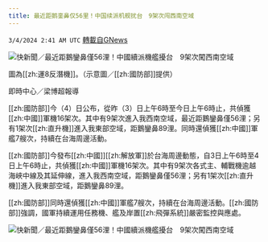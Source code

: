 ```yaml
---
title: 最近距鹅銮鼻仅56里！中国续派机舰扰台　9架次闯西南空域
---
```

`3/4/2024 2:41 AM UTC` [轉載自GNews](https://gnews.org/articles/2362275)

![快新聞／最近距鵝鑾鼻僅56浬！中國續派機艦擾台　9架次闖西南空域](https://cdn.ftvnews.com.tw/manasystem/FileData/News/7becc086-0ddd-4b63-bdb5-2d759dd535f1.jpg "快新聞／最近距鵝鑾鼻僅56浬！中國續派機艦擾台　9架次闖西南空域")

圖為[[zh:運8反潛機]]。（示意圖／[[zh:國防部]]提供）

即時中心／梁博超報導

[[zh:國防部]]今（4）日公布，從昨（3）日上午6時至今日上午6時止，共偵獲[[zh:中國]]軍機16架次。其中有9架次進入我西南空域，最近距鵝鑾鼻僅56浬；另有1架次[[zh:直升機]]進入我東部空域，距鵝鑾鼻89浬。同時還偵獲[[zh:中國]]軍艦7艘次，持續在台海周邊活動。

[[zh:國防部]]今發布[[zh:中國]][[zh:解放軍]]於台海周邊動態，自3日上午6時至4日上午6時止，共偵獲[[zh:中國]]軍機16架次。其中有9架次各式主、輔戰機逾越海峽中線及其延伸線，進入我西南空域，距鵝鑾鼻僅56浬；另有1架次[[zh:直升機]]進入我東部空域，距鵝鑾鼻89浬。

[[zh:國防部]]同時還偵獲[[zh:中國]]軍艦7艘次，持續在台海周邊活動。[[zh:國防部]]強調，國軍持續運用任務機、艦及岸置[[zh:飛彈系統]]嚴密監控與應處。

![快新聞／最近距鵝鑾鼻僅56浬！中國續派機艦擾台　9架次闖西南空域](https://cdn.ftvnews.com.tw/summernotefiles/News/44f7dd72-7dfe-441f-91cf-c7db902aac3b.jpg "快新聞／最近距鵝鑾鼻僅56浬！中國續派機艦擾台　9架次闖西南空域")
